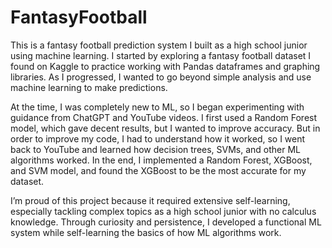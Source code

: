 # FantasyFootball

This is a fantasy football prediction system I built as a high school junior using machine learning. I started by exploring a fantasy football dataset I found on Kaggle to practice working with Pandas dataframes and graphing libraries. As I progressed, I wanted to go beyond simple analysis and use machine learning to make predictions.

At the time, I was completely new to ML, so I began experimenting with guidance from ChatGPT and YouTube videos. I first used a Random Forest model, which gave decent results, but I wanted to improve accuracy. But in order to improve my code, I had to understand how it worked, so I went back to YouTube and learned how decision trees, SVMs, and other ML algorithms worked. In the end, I implemented a Random Forest, XGBoost, and SVM model, and found the XGBoost to be the most accurate for my dataset.

I’m proud of this project because it required extensive self-learning, especially tackling complex topics as a high school junior with no calculus knowledge. Through curiosity and persistence, I developed a functional ML system while self-learning the basics of how ML algorithms work.
